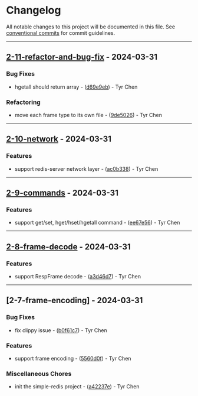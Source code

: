 # Changelog

All notable changes to this project will be documented in this file. See [conventional commits](https://www.conventionalcommits.org/) for commit guidelines.

---
## [2-11-refactor-and-bug-fix](https://github.com/tyr-rust-bootcamp/02-simple-redis/compare/v2-10-network..v2-11-refactor-and-bug-fix) - 2024-03-31

### Bug Fixes

- hgetall should return array - ([d69e9eb](https://github.com/tyr-rust-bootcamp/02-simple-redis/commit/d69e9eb2cff94a11eab24f080dca6bc87ce7467c)) - Tyr Chen

### Refactoring

- move each frame type to its own file - ([9de5026](https://github.com/tyr-rust-bootcamp/02-simple-redis/commit/9de502629daccc1b7d30949c73fc2cdd36901cf1)) - Tyr Chen

---
## [2-10-network](https://github.com/tyr-rust-bootcamp/02-simple-redis/compare/v2-9-commands..v2-10-network) - 2024-03-31

### Features

- support redis-server network layer - ([ac0b338](https://github.com/tyr-rust-bootcamp/02-simple-redis/commit/ac0b3382746aabb891cca119db38b6e0342df40f)) - Tyr Chen

---
## [2-9-commands](https://github.com/tyr-rust-bootcamp/02-simple-redis/compare/v2-8-frame-decode..v2-9-commands) - 2024-03-31

### Features

- support get/set, hget/hset/hgetall command - ([ee67e56](https://github.com/tyr-rust-bootcamp/02-simple-redis/commit/ee67e56d6e84340aa4054ba3218496a4370820fb)) - Tyr Chen

---
## [2-8-frame-decode](https://github.com/tyr-rust-bootcamp/02-simple-redis/compare/v2-7-frame-encoding..v2-8-frame-decode) - 2024-03-31

### Features

- support RespFrame decode - ([a3d46d7](https://github.com/tyr-rust-bootcamp/02-simple-redis/commit/a3d46d7994cecbe14e32451c6499f8678dec09c8)) - Tyr Chen

---
## [2-7-frame-encoding] - 2024-03-31

### Bug Fixes

- fix clippy issue - ([b0f61c7](https://github.com/tyr-rust-bootcamp/02-simple-redis/commit/b0f61c7067b1a49e35412aa60b427bd345a7bfb5)) - Tyr Chen

### Features

- support frame encoding - ([5560d0f](https://github.com/tyr-rust-bootcamp/02-simple-redis/commit/5560d0fc8e62a34bae4ad539b640794745520175)) - Tyr Chen

### Miscellaneous Chores

- init the simple-redis project - ([a42237e](https://github.com/tyr-rust-bootcamp/02-simple-redis/commit/a42237e3820273a912c278ae95f25e7e9063dde8)) - Tyr Chen

<!-- generated by git-cliff -->
